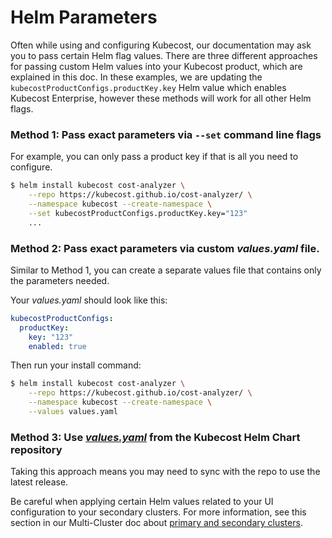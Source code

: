 # Helm Parameters

Often while using and configuring Kubecost, our documentation may ask you to pass certain Helm flag values. There are three different approaches for passing custom Helm values into your Kubecost product, which are explained in this doc. In these examples, we are updating the `kubecostProductConfigs.productKey.key` Helm value which enables Kubecost Enterprise, however these methods will work for all other Helm flags.

### **Method 1: Pass exact parameters via `--set` command line flags**

For example, you can only pass a product key if that is all you need to configure.

```bash
$ helm install kubecost cost-analyzer \
    --repo https://kubecost.github.io/cost-analyzer/ \
    --namespace kubecost --create-namespace \
    --set kubecostProductConfigs.productKey.key="123"
    ...
```

### **Method 2: Pass exact parameters via custom **_**values.yaml**_** file.**

Similar to Method 1, you can create a separate values file that contains only the parameters needed.

Your _values.yaml_ should look like this:

```yaml
kubecostProductConfigs:
  productKey: 
    key: "123"
    enabled: true
```

Then run your install command:

```bash
$ helm install kubecost cost-analyzer \
    --repo https://kubecost.github.io/cost-analyzer/ \
    --namespace kubecost --create-namespace \
    --values values.yaml
```

### **Method 3: Use** [_**values.yaml**_](https://github.com/kubecost/cost-analyzer-helm-chart/blob/master/cost-analyzer/values.yaml) **from the Kubecost Helm Chart repository**

Taking this approach means you may need to sync with the repo to use the latest release.

Be careful when applying certain Helm values related to your UI configuration to your secondary clusters. For more information, see this section in our Multi-Cluster doc about [primary and secondary clusters](https://docs.kubecost.com/install-and-configure/install/multi-cluster#primary-and-secondary-clusters).
